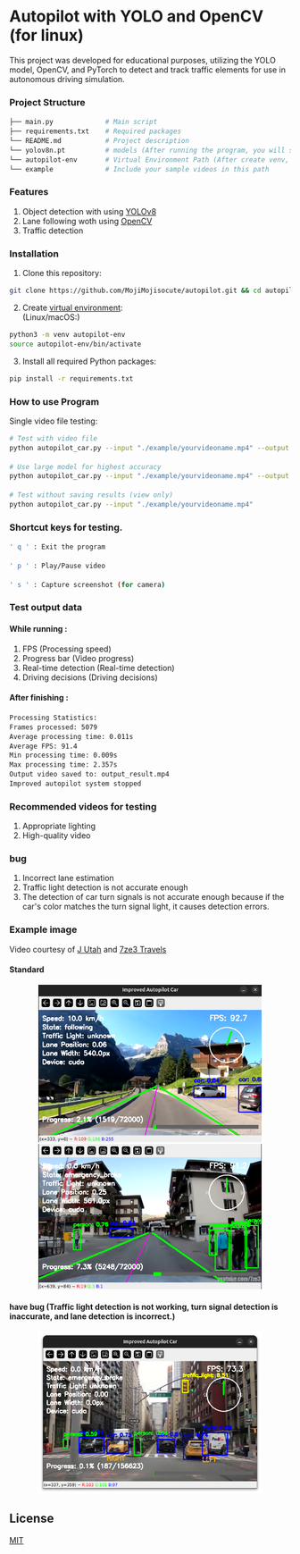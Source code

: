# Autopilot with YOLO and OpenCV (for linux)

This project was developed for educational purposes, utilizing the YOLO model, OpenCV, and PyTorch to detect and track traffic elements for use in autonomous driving simulation. 

### Project Structure
```bash 
├── main.py             # Main script
├── requirements.txt    # Required packages
└── README.md           # Project description
└── yolov8n.pt          # models (After running the program, you will see)
└── autopilot-env       # Virtual Environment Path (After create venv, you will see)
└── example             # Include your sample videos in this path
```

### Features
1. Object detection with using [YOLOv8](https://docs.ultralytics.com/)
2. Lane following woth using [OpenCV](https://opencv.org/)
3. Traffic detection

### Installation
1. Clone this repository:
```bash
git clone https://github.com/MojiMojisocute/autopilot.git && cd autopilot
```
2. Create [virtual environment](https://docs.python.org/3/library/venv.html): <br>
(Linux/macOS:) 
```bash
python3 -m venv autopilot-env
source autopilot-env/bin/activate
```

3. Install all required Python packages:
```bash
pip install -r requirements.txt
```

### How to use Program
Single video file testing:
```bash
# Test with video file
python autopilot_car.py --input "./example/yourvideoname.mp4" --output "output_result.mp4"

# Use large model for highest accuracy
python autopilot_car.py --input "./example/yourvideoname.mp4" --output "result.mp4" --model yolo_nas_l

# Test without saving results (view only)
python autopilot_car.py --input "./example/yourvideoname.mp4"
```

### Shortcut keys for testing.

```bash
' q ' : Exit the program

' p ' : Play/Pause video

' s ' : Capture screenshot (for camera)
```

### Test output data
#### While running :
1. FPS (Processing speed)
2. Progress bar (Video progress)
3. Real-time detection (Real-time detection)
4. Driving decisions (Driving decisions)
#### After finishing :
```bash
Processing Statistics:
Frames processed: 5079
Average processing time: 0.011s
Average FPS: 91.4
Min processing time: 0.009s
Max processing time: 2.357s
Output video saved to: output_result.mp4
Improved autopilot system stopped
```
### Recommended videos for testing
1. Appropriate lighting
2. High-quality video

### bug
1. Incorrect lane estimation
2. Traffic light detection is not accurate enough
3. The detection of car turn signals is not accurate enough because if the car's color matches the turn signal light, it causes detection errors.

### Example image
Video courtesy of [J Utah](https://www.youtube.com/watch?v=7HaJArMDKgI&t=1629s) and [7ze3 Travels](https://www.youtube.com/watch?v=b-WViLMs_4c)

#### Standard
<div align="center">

<img src="./image/Screenshot%20from%202025-07-17%2003-59-52.png" width="400" />
<img src="./image/Screenshot%20from%202025-07-17%2004-01-38.png" width="400" />

</div>

#### have bug (Traffic light detection is not working, turn signal detection is inaccurate, and lane detection is incorrect.)
<div align="center">

<img src="./image/Screenshot%20from%202025-07-17%2004-03-09.png" width="400" />

</div>

## License
[MIT](https://choosealicense.com/licenses/mit/)

